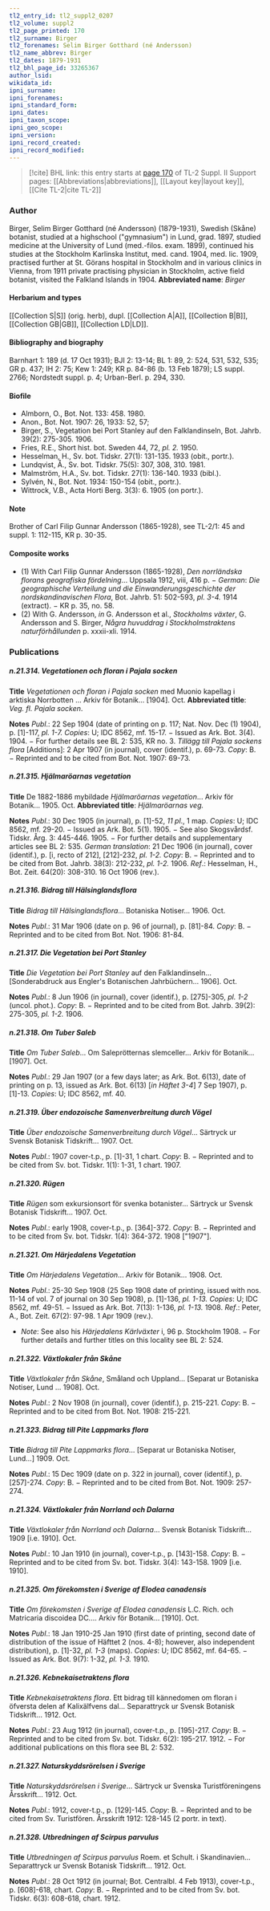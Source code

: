 ```yaml
---
tl2_entry_id: tl2_suppl2_0207
tl2_volume: suppl2
tl2_page_printed: 170
tl2_surname: Birger
tl2_forenames: Selim Birger Gotthard (né Andersson)
tl2_name_abbrev: Birger
tl2_dates: 1879-1931
tl2_bhl_page_id: 33265367
author_lsid: 
wikidata_id: 
ipni_surname: 
ipni_forenames: 
ipni_standard_form: 
ipni_dates: 
ipni_taxon_scope: 
ipni_geo_scope: 
ipni_version: 
ipni_record_created: 
ipni_record_modified:
---
```


> [!cite] BHL link: this entry starts at [page 170](https://www.biodiversitylibrary.org/page/33265367) of TL-2 Suppl. II
> Support pages: [[Abbreviations|abbreviations]], [[Layout key|layout key]], [[Cite TL-2|cite TL-2]]

### Author

Birger, Selim Birger Gotthard (né Andersson) (1879-1931), Swedish (Skåne) botanist, studied at a highschool ("gymnasium") in Lund, grad. 1897, studied medicine at the University of Lund (med.-filos. exam. 1899), continued his studies at the Stockholm Karlinska Institut, med. cand. 1904, med. lic. 1909, practised further at St. Görans hospital in Stockholm and in various clinics in Vienna, from 1911 private practising physician in Stockholm, active field botanist, visited the Falkland Islands in 1904. 
**Abbreviated name**: *Birger*

#### Herbarium and types

[[Collection S|S]] (orig. herb), dupl. [[Collection A|A]], [[Collection B|B]], [[Collection GB|GB]], [[Collection LD|LD]].

#### Bibliography and biography

Barnhart 1: 189 (d. 17 Oct 1931); BJI 2: 13-14; BL 1: 89, 2: 524, 531, 532, 535; GR p. 437; IH 2: 75; Kew 1: 249; KR p. 84-86 (b. 13 Feb 1879); LS suppl. 2766; Nordstedt suppl. p. 4; Urban-Berl. p. 294, 330.

#### Biofile

- Almborn, O., Bot. Not. 133: 458. 1980.
- Anon., Bot. Not. 1907: 26, 1933: 52, 57;
- Birger, S., Vegetation bei Port Stanley auf den Falklandinseln, Bot. Jahrb. 39(2): 275-305. 1906.
- Fries, R.E., Short hist. bot. Sweden 44, 72, *pl. 2.* 1950.
- Hesselman, H., Sv. bot. Tidskr. 27(1): 131-135. 1933 (obit., portr.).
- Lundqvist, Å., Sv. bot. Tidskr. 75(5): 307, 308, 310. 1981.
- Malmström, H.A., Sv. bot. Tidskr. 27(1): 136-140. 1933 (bibl.).
- Sylvén, N., Bot. Not. 1934: 150-154 (obit., portr.).
- Wittrock, V.B., Acta Horti Berg. 3(3): 6. 1905 (on portr.).

#### Note

Brother of Carl Filip Gunnar Andersson (1865-1928), see TL-2/1: 45 and suppl. 1: 112-115, KR p. 30-35.

#### Composite works

- (1) With Carl Filip Gunnar Andersson (1865-1928), *Den norrländska florans geografiska fördelning*... Uppsala 1912, viii, 416 p. − *German*: *Die geographische Verteilung und die Einwanderungsgeschichte der nordskandinavischen Flora*, Bot. Jahrb. 51: 502-593, *pl. 3-4.* 1914 (extract). − KR p. 35, no. 58.
- (2) With G. Andersson, *in* G. Andersson et al., *Stockholms växter*, G. Andersson and S. Birger, *Några huvuddrag i Stockholmstraktens naturförhållunden* p. xxxii-xli. 1914.

### Publications

##### n.21.314. Vegetationen och floran i Pajala socken

**Title**
*Vegetationen och floran i Pajala socken* med Muonio kapellag i arktiska Norrbotten ... Arkiv för Botanik... \[1904\]. Oct.
**Abbreviated title**: *Veg. fl. Pajala socken*.

**Notes**
*Publ*.: 22 Sep 1904 (date of printing on p. 117; Nat. Nov. Dec (1) 1904), p. \[1\]-117, *pl. 1-7.*
*Copies*: U; IDC 8562, mf. 15-17. − Issued as Ark. Bot. 3(4). 1904. − For further details see BL 2: 535, KR no. 3.
*Tillägg till Pajala sockens flora* \[Additions\]: 2 Apr 1907 (in journal), cover (identif.), p. 69-73. *Copy*: B. − Reprinted and to be cited from Bot. Not. 1907: 69-73.

##### n.21.315. Hjälmaröarnas vegetation

**Title**
De 1882-1886 mybildade *Hjälmaröarnas vegetation*... Arkiv för Botanik... 1905. Oct.
**Abbreviated title**: *Hjälmaröarnas veg.*

**Notes**
*Publ*.: 30 Dec 1905 (in journal), p. \[1\]-52, *11 pl*., 1 map. *Copies*: U; IDC 8562, mf. 29-20. − Issued as Ark. Bot. 5(1). 1905. − See also Skogsvårdsf. Tidskr. Årg. 3: 445-446. 1905. − For further details and supplementary articles see BL 2: 535.
*German translation*: 21 Dec 1906 (in journal), cover (identif.), p. \[i, recto of 212\], \[212\]-232, *pl. 1-2.* *Copy*: B. − Reprinted and to be cited from Bot. Jahrb. 38(3): 212-232, *pl. 1-2.* 1906.
*Ref*.: Hesselman, H., Bot. Zeit. 64(20): 308-310. 16 Oct 1906 (rev.).

##### n.21.316. Bidrag till Hälsinglandsflora

**Title**
*Bidrag till Hälsinglandsflora*... Botaniska Notiser... 1906. Oct.

**Notes**
*Publ*.: 31 Mar 1906 (date on p. 96 of journal), p. \[81\]-84. *Copy*: B. − Reprinted and to be cited from Bot. Not. 1906: 81-84.

##### n.21.317. Die Vegetation bei Port Stanley

**Title**
*Die Vegetation bei Port Stanley* auf den Falklandinseln... \[Sonderabdruck aus Engler's Botanischen Jahrbüchern... 1906\]. Oct.

**Notes**
*Publ*.: 8 Jun 1906 (in journal), cover (identif.), p. \[275\]-305, *pl. 1-2* (uncol. phot.). *Copy*: B. − Reprinted and to be cited from Bot. Jahrb. 39(2): 275-305, *pl. 1-2.* 1906.

##### n.21.318. Om Tuber Saleb

**Title**
*Om Tuber Saleb*... Om Saleprötternas slemceller... Arkiv för Botanik... \[1907\]. Oct.

**Notes**
*Publ*.: 29 Jan 1907 (or a few days later; as Ark. Bot. 6(13), date of printing on p. 13, issued as Ark. Bot. 6(13) \[*in Häftet 3-4*\] 7 Sep 1907), p. \[1\]-13. *Copies*: U; IDC 8562, mf. 40.

##### n.21.319. Über endozoische Samenverbreitung durch Vögel

**Title**
*Über endozoische Samenverbreitung durch Vögel*... Särtryck ur Svensk Botanisk Tidskrift... 1907. Oct.

**Notes**
*Publ*.: 1907 cover-t.p., p. \[1\]-31, 1 chart. *Copy*: B. − Reprinted and to be cited from Sv. bot. Tidskr. 1(1): 1-31, 1 chart. 1907.

##### n.21.320. Rügen

**Title**
*Rügen* som exkursionsort för svenka botanister... Särtryck ur Svensk Botanisk Tidskrift... 1907. Oct.

**Notes**
*Publ*.: early 1908, cover-t.p., p. \[364\]-372. *Copy*: B. − Reprinted and to be cited from Sv. bot. Tidskr. 1(4): 364-372. 1908 \["1907"\].

##### n.21.321. Om Härjedalens Vegetation

**Title**
*Om Härjedalens Vegetation*... Arkiv för Botanik... 1908. Oct.

**Notes**
*Publ*.: 25-30 Sep 1908 (25 Sep 1908 date of printing, issued with nos. 11-14 of vol. 7 of journal on 30 Sep 1908), p. \[1\]-136, *pl. 1-13.* *Copies*: U; IDC 8562, mf. 49-51. − Issued as Ark. Bot. 7(13): 1-136, *pl. 1-13.* 1908.
*Ref*.: Peter, A., Bot. Zeit. 67(2): 97-98. 1 Apr 1909 (rev.).
- *Note*: See also his *Härjedalens Kärlväxter* i, 96 p. Stockholm 1908. − For further details and further titles on this locality see BL 2: 524.

##### n.21.322. Växtlokaler från Skåne

**Title**
*Växtlokaler från Skåne*, Småland och Uppland... \[Separat ur Botaniska Notiser, Lund ... 1908\]. Oct.

**Notes**
*Publ*.: 2 Nov 1908 (in journal), cover (identif.), p. 215-221. *Copy*: B. − Reprinted and to be cited from Bot. Not. 1908: 215-221.

##### n.21.323. Bidrag till Pite Lappmarks flora

**Title**
*Bidrag till Pite Lappmarks flora*... \[Separat ur Botaniska Notiser, Lund...\] 1909. Oct.

**Notes**
*Publ*.: 15 Dec 1909 (date on p. 322 in journal), cover (identif.), p. \[257\]-274. *Copy*: B. − Reprinted and to be cited from Bot. Not. 1909: 257-274.

##### n.21.324. Växtlokaler från Norrland och Dalarna

**Title**
*Växtlokaler från Norrland och Dalarna*... Svensk Botanisk Tidskrift... 1909 \[i.e. 1910\]. Oct.

**Notes**
*Publ*.: 10 Jan 1910 (in journal), cover-t.p., p. \[143\]-158. *Copy*: B. − Reprinted and to be cited from Sv. bot. Tidskr. 3(4): 143-158. 1909 \[i.e. 1910\].

##### n.21.325. Om förekomsten i Sverige af Elodea canadensis

**Title**
*Om förekomsten i Sverige af Elodea canadensis* L.C. Rich. och Matricaria discoidea DC.... Arkiv för Botanik... \[1910\]. Oct.

**Notes**
*Publ*.: 18 Jan 1910-25 Jan 1910 (first date of printing, second date of distribution of the issue of Häfttet 2 (nos. 4-8); however, also independent distribution), p. \[1\]-32, *pl. 1-3* (maps).
*Copies*: U; IDC 8562, mf. 64-65. − Issued as Ark. Bot. 9(7): 1-32, *pl. 1-3.* 1910.

##### n.21.326. Kebnekaisetraktens flora

**Title**
*Kebnekaisetraktens flora*. Ett bidrag till kännedomen om floran i öfversta delen af Kalixälfvens dal... Separattryck ur Svensk Botanisk Tidskrift... 1912. Oct.

**Notes**
*Publ*.: 23 Aug 1912 (in journal), cover-t.p., p. \[195\]-217. *Copy*: B. − Reprinted and to be cited from Sv. bot. Tidskr. 6(2): 195-217. 1912. − For additional publications on this flora see BL 2: 532.

##### n.21.327. Naturskyddsrörelsen i Sverige

**Title**
*Naturskyddsrörelsen i Sverige*... Särtryck ur Svenska Turistföreningens Årsskrift... 1912. Oct.

**Notes**
*Publ*.: 1912, cover-t.p., p. \[129\]-145. *Copy*: B. − Reprinted and to be cited from Sv. Turistfören. Årsskrift 1912: 128-145 (2 portr. in text).

##### n.21.328. Utbredningen af Scirpus parvulus

**Title**
*Utbredningen af Scirpus parvulus* Roem. et Schult. i Skandinavien... Separattryck ur Svensk Botanisk Tidskrift... 1912. Oct.

**Notes**
*Publ*.: 28 Oct 1912 (in journal; Bot. Centralbl. 4 Feb 1913), cover-t.p., p. \[608\]-618, chart.
*Copy*: B. − Reprinted and to be cited from Sv. bot. Tidskr. 6(3): 608-618, chart. 1912.

